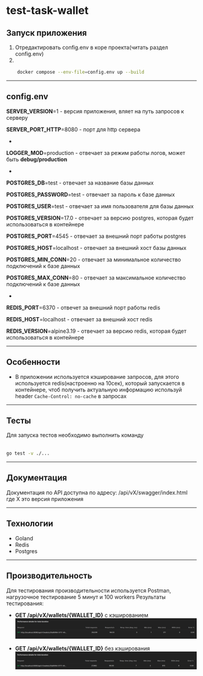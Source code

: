 # test-task-wallet

## Запуск приложения
1. Отредактировать config.env в коре проекта(читать раздел config.env)
2. 
```bash 
    docker compose --env-file=config.env up --build
```
---

## config.env

**SERVER_VERSION**=1 - версия приложения, вляет на путь запросов к серверу

**SERVER_PORT_HTTP**=8080 - порт для http сервера

-
**LOGGER_MOD**=production - отвечает за режим работы логов, может быть **debug/production**

-
**POSTGRES_DB**=test - отвечает за название базы данных

**POSTGRES_PASSWORD**=test - отвечает за пароль к базе данных

**POSTGRES_USER**=test - отвечает за имя пользователя для базы данных

**POSTGRES_VERSION**=17.0 - отвечает за версию postgres, которая будет использоваться в контейнере

**POSTGRES_PORT**=4545 - отвечает за внешний порт работы postgres

**POSTGRES_HOST**=localhost - отвечает за внешний хост базы данных

**POSTGRES_MIN_CONN**=20 - отвечает за минимальное количество подключений к базе данных

**POSTGRES_MAX_CONN**=80  - отвечает за максимальное количество подключений к базе данных

-
**REDIS_PORT**=6370 - отвечет за внешний порт работы redis

**REDIS_HOST**=localhost - отвечает за внешний хост redis

**REDIS_VERSION**=alpine3.19 - отвечает за версию redis, которая будет использоваться в контейнере

---

## Особенности
- В приложении используется кэширование запросов,
    для этого используется redis(настроенно на 10сек), который запускается в контейнере, 
    чтоб получить актуальную информацию используй header `Cache-Control: no-cache` в запросах

---

## Тесты
Для запуска тестов необходимо выполнить команду 
```bash 

go test -v ./... 
```

---

## Документация
Документация по API доступна по адресу: /api/vX/swagger/index.html где X это версия приложения

---

## Технологии
- Goland
- Redis
- Postgres

---

## Производительность

Для тестирования производительности используется Postman, нагрузочное тестирование 5 минут и 100 workers
Результаты тестирования:
- **GET /api/vX/wallets/{WALLET_ID}** с кэшированием
![Результат теста с кэшированием](resources/readme/test-cache.png)


- **GET /api/vX/wallets/{WALLET_ID}** без кэширования
![Результат теста без кэширования](resources/readme/test-no-cache.png)